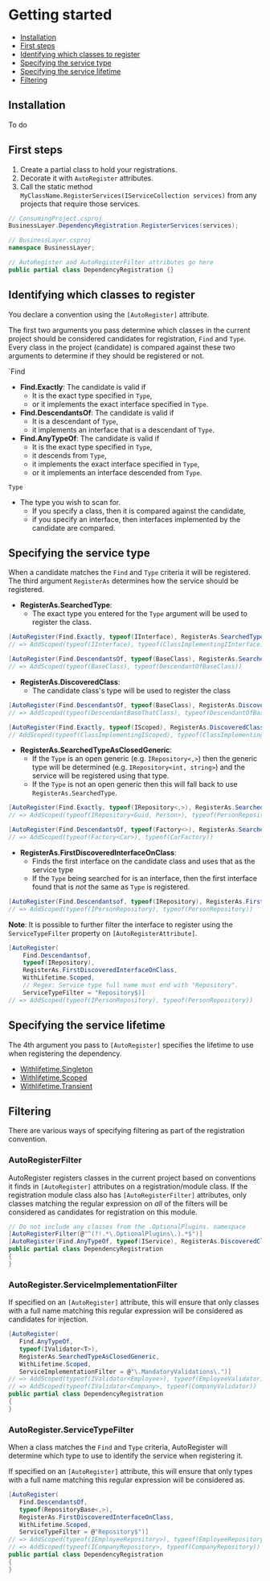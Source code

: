 # Getting started

* [Installation](#installation)
* [First steps](#first-steps)
* [Identifying which classes to register](#search-criteria)
* [Specifying the service type](#specifying-the-service-type)
* [Specifying the service lifetime](#specifying-the-service-lifetime)
* [Filtering](#filtering)

<a name="installation"></a>
## Installation
To do

<a name="first-steps"></a>
## First steps
1. Create a partial class to hold your registrations.
1. Decorate it with `AutoRegister` attributes.
1. Call the static method `MyClassName.RegisterServices(IServiceCollection services)`
   from any projects that require those services.

```c#
// ConsumingProject.csproj
BusinessLayer.DependencyRegistration.RegisterServices(services);

// BusinessLayer.csproj
namespace BusinessLayer;

// AutoRegister and AutoRegisterFilter attributes go here
public partial class DependencyRegistration {}
```



<a id="search-criteria"></a>
## Identifying which classes to register
You declare a convention using the `[AutoRegister]` attribute.


The first two arguments you pass determine which classes in the current project
should be considered candidates for registration, `Find` and `Type`. Every class
in the project (candidate) is compared against these two arguments to determine if
they should be registered or not.

`Find
* **Find.Exactly**: The candidate is valid if 
    * It is the exact type specified in `Type`,
    * or it implements the exact interface specified in `Type`.
* **Find.DescendantsOf**: The candidate is valid if
    * It is a descendant of `Type`,
    * it implements an interface that is a descendant of `Type`.
* **Find.AnyTypeOf**: The candidate is valid if
    * It is the exact type specified in `Type`,
    * it descends from `Type`, 
    * it implements the exact interface specified in `Type`,
    * or it implements an interface descended from `Type`.

`Type`
* The type you wish to scan for.
  * If you specify a class, then it is compared against the candidate,
  * if you specify an interface, then interfaces implemented by the candidate
    are compared.

<a id="specifying-the-service-type"></a>
## Specifying the service type
When a candidate matches the `Find` and `Type` criteria it will be registered. The
third argument `RegisterAs` determines how the service should be registered.

* **RegisterAs.SearchedType**:
    * The exact type you entered for the `Type` argument will be used to
      register the class.

```c#
[AutoRegister(Find.Exactly, typeof(IInterface), RegisterAs.SearchedType, WithLifetime.Scoped)]
// => AddScoped(typeof(IInterface), typeof(ClassImplementingIInterface))

[AutoRegister(Find.DescendantsOf, typeof(BaseClass), RegisterAs.SearchedType, WithLifetime.Scoped)]
// => AddScoped(typeof(BaseClass), typeof(DescendantOfBaseClass))
```

* **RegisterAs.DiscoveredClass**:
    * The candidate class's type will be used to register the class

```c#
[AutoRegister(Find.DescendantsOf, typeof(BaseClass), RegisterAs.DiscoveredClass, WithLifetime.Scoped)]
// => AddScoped(typeof(DescendantBaseThatClass), typeof(DescendantOfBaseClass))

[AutoRegister(Find.Exactly, typeof(IScoped), RegisterAs.DiscoveredClass, WithLifetime.Scoped)]
// AddScoped(typeof(ClassImplementingIScoped), typeof(ClassImplementingIScoped))
```

* **RegisterAs.SearchedTypeAsClosedGeneric**:
    * If the `Type` is an open generic (e.g. `IRepository<,>`) then the
      generic type will be determined (e.g. `IRepository<int, string>`) and the
      service will be registered using that type.
    * If the `Type` is not an open generic then this will
      fall back to use `RegisterAs.SearchedType`.

```c#
[AutoRegister(Find.Exactly, typeof(IRepository<,>), RegisterAs.SearchedTypeAsClosedGeneric, WithLifetime.Scoped)]
// => AddScoped(typeof(IRepository<Guid, Person>), typeof(PersonRepository))

[AutoRegister(Find.DescendantsOf, typeof(Factory<>), RegisterAs.SearchedTypeAsClosedGeneric, WithLifetime.Scoped)]
// => AddScoped(typeof(Factory<Car>), typeof(CarFactory))
```

* **RegisterAs.FirstDiscoveredInterfaceOnClass**:
    * Finds the first interface on the candidate class and uses that
      as the service type
    * If the `Type` being searched for is an interface, then the first interface
      found that is *not* the same as `Type` is registered.

```c#
[AutoRegister(Find.Descendantsof, typeof(IRepository), RegisterAs.FirstDiscoveredInterfaceOnClass, WithLifetime.Scoped)]
// => AddScoped(typeof(IPersonRepository), typeof(PersonRepository))
```

**Note**: It is possible to further filter the interface to register using the
`ServiceTypeFilter` property on `[AutoRegisterAttribute]`.

```c#
[AutoRegister(
    Find.Descendantsof,
    typeof(IRepository),
    RegisterAs.FirstDiscoveredInterfaceOnClass,
    WithLifetime.Scoped,
    // Regex: Service type full name must end with "Repository".
    ServiceTypeFilter = "Repository$)]
// => AddScoped(typeof(IPersonRepository), typeof(PersonRepository))
```

<a id="specifying-the-service-lifetime"></a>
## Specifying the service lifetime
The 4th argument you pass to `[AutoRegister]` specifies the lifetime to use when
registering the dependency.

* [Withlifetime.Singleton](https://learn.microsoft.com/en-us/dotnet/core/extensions/dependency-injection#singleton)
* [Withlifetime.Scoped](https://learn.microsoft.com/en-us/dotnet/core/extensions/dependency-injection#scoped)
* [Withlifetime.Transient](https://learn.microsoft.com/en-us/dotnet/core/extensions/dependency-injection#transient)

<a id="filtering"></a>
## Filtering
There are various ways of specifying filtering as part of the registration convention.

### AutoRegisterFilter
AutoRegister registers classes in the current project based on conventions it finds
in `[AutoRegister]` attributes on a registration/module class. If the registration module
class also has `[AutoRegisterFilter]` attributes, only classes matching the regular
expression on *all* of the filters will be considered as candidates for registration on this module.

```c#
// Do not include any classes from the .OptionalPlugins. namespace
[AutoRegisterFilter(@"^(?!.*\.OptionalPlugins\.).*$")]
[AutoRegister(Find.AnyTypeOf, typeof(IService), RegisterAs.DiscoveredClass, WithLifetime.Scoped)]
public partial class DependencyRegistration
{
}
```

### AutoRegister.ServiceImplementationFilter
If specified on an `[AutoRegister]` attribute, this will ensure that only classes
with a full name matching this regular expression will be considered as candidates
for injection.

```c#
[AutoRegister(
   Find.AnyTypeOf,
   typeof(IValidator<T>),
   RegisterAs.SearchedTypeAsClosedGeneric,
   WithLifetime.Scoped,
   ServiceImplementationFilter = @"\.MandatoryValidations\.")]
// => AddScoped(typeof(IValidator<Employee>), typeof(EmployeeValidator))
// => AddScoped(typeof(IValidator<Company>, typeof(CompanyValidator))
public partial class DependencyRegistration
{
}
```

### AutoRegister.ServiceTypeFilter
When a class matches the `Find` and `Type` criteria, AutoRegister will determine
which type to use to identify the service when registering it.

If specified on an `[AutoRegister]` attribute, this will ensure that only types
with a full name matching this regular expression will be considered as.

```c#
[AutoRegister(
   Find.DescendantsOf,
   typeof(RepositoryBase<,>),
   RegisterAs.FirstDiscoveredInterfaceOnClass,
   WithLifetime.Scoped,
   ServiceTypeFilter = @"Repository$")]
// => AddScoped(typeof(IEmployeeRepository>), typeof(EmployeeRepository))
// => AddScoped(typeof(ICompanyRepository>, typeof(CompanyRepository))
public partial class DependencyRegistration
{
}
```